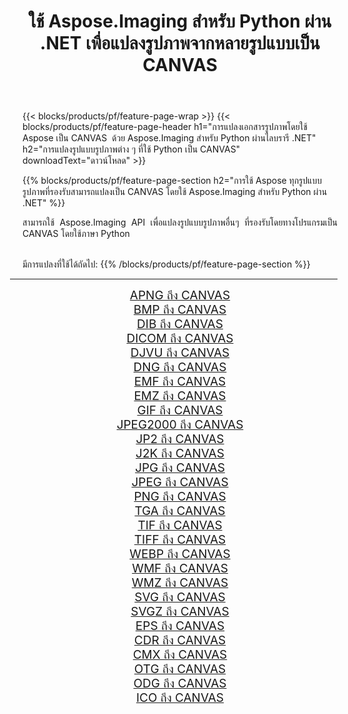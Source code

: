 ﻿---
title: ใช้ Aspose.Imaging สำหรับ Python ผ่าน .NET เพื่อแปลงรูปภาพจากหลายรูปแบบเป็น CANVAS 
weight: 3920
url: /th/python-net/conversion/to/canvas 
lang: th
langdirlevel: 2
locales: zh-hans,ja,it,ru,de,es,fr,nl,id,lt,pl,pt,vi,tr,ko,zh-hant,ar,hi,th,sv,cs,uk,he
description: คุณสามารถใช้ Aspose.Imaging สำหรับ Python ผ่านไลบรารี .NET เพื่อแปลงจากรูปแบบต่างๆ เป็น CANVAS
---

{{< blocks/products/pf/feature-page-wrap >}}
{{< blocks/products/pf/feature-page-header h1="การแปลงเอกสารรูปภาพโดยใช้ Aspose เป็น CANVAS  ด้วย Aspose.Imaging สำหรับ Python ผ่านไลบรารี .NET" h2="การแปลงรูปแบบรูปภาพต่าง ๆ ที่ใช้ Python เป็น CANVAS" downloadText="ดาวน์โหลด" >}}


{{% blocks/products/pf/feature-page-section  h2="การใช้ Aspose ทุกรูปแบบรูปภาพที่รองรับสามารถแปลงเป็น CANVAS โดยใช้ Aspose.Imaging สำหรับ Python ผ่าน .NET" %}}
<p align=justify>สามารถใช้ Aspose.Imaging API เพื่อแปลงรูปแบบรูปภาพอื่นๆ ที่รองรับโดยทางโปรแกรมเป็น CANVAS โดยใช้ภาษา Python</p>
<br/>
มีการแปลงที่ใช้ได้ถัดไป:
{{% /blocks/products/pf/feature-page-section %}}
<div class="container-fluid productfamilypage bg-gray">
    <div class="convertypes bg-gray agp-content section">
        <div class="container">
		<hr style="margin-left:-20px;"/>
		<div class="row other-converters" style="gap: 10px;font-size: 19px;text-align:center;">
		    <div class='col-md-2 other-converter remove-lp remove-rp'><a href="/imaging/th/python-net/conversion/apng-to-canvas" style="padding:15px;">APNG ถึง CANVAS</a></div>
<div class='col-md-2 other-converter remove-lp remove-rp'><a href="/imaging/th/python-net/conversion/bmp-to-canvas" style="padding:15px;">BMP ถึง CANVAS</a></div>
<div class='col-md-2 other-converter remove-lp remove-rp'><a href="/imaging/th/python-net/conversion/dib-to-canvas" style="padding:15px;">DIB ถึง CANVAS</a></div>
<div class='col-md-2 other-converter remove-lp remove-rp'><a href="/imaging/th/python-net/conversion/dicom-to-canvas" style="padding:15px;">DICOM ถึง CANVAS</a></div>
<div class='col-md-2 other-converter remove-lp remove-rp'><a href="/imaging/th/python-net/conversion/djvu-to-canvas" style="padding:15px;">DJVU ถึง CANVAS</a></div>
<div class='col-md-2 other-converter remove-lp remove-rp'><a href="/imaging/th/python-net/conversion/dng-to-canvas" style="padding:15px;">DNG ถึง CANVAS</a></div>
<div class='col-md-2 other-converter remove-lp remove-rp'><a href="/imaging/th/python-net/conversion/emf-to-canvas" style="padding:15px;">EMF ถึง CANVAS</a></div>
<div class='col-md-2 other-converter remove-lp remove-rp'><a href="/imaging/th/python-net/conversion/emz-to-canvas" style="padding:15px;">EMZ ถึง CANVAS</a></div>
<div class='col-md-2 other-converter remove-lp remove-rp'><a href="/imaging/th/python-net/conversion/gif-to-canvas" style="padding:15px;">GIF ถึง CANVAS</a></div>
<div class='col-md-2 other-converter remove-lp remove-rp'><a href="/imaging/th/python-net/conversion/jpeg2000-to-canvas" style="padding:15px;">JPEG2000 ถึง CANVAS</a></div>
<div class='col-md-2 other-converter remove-lp remove-rp'><a href="/imaging/th/python-net/conversion/jp2-to-canvas" style="padding:15px;">JP2 ถึง CANVAS</a></div>
<div class='col-md-2 other-converter remove-lp remove-rp'><a href="/imaging/th/python-net/conversion/j2k-to-canvas" style="padding:15px;">J2K ถึง CANVAS</a></div>
<div class='col-md-2 other-converter remove-lp remove-rp'><a href="/imaging/th/python-net/conversion/jpg-to-canvas" style="padding:15px;">JPG ถึง CANVAS</a></div>
<div class='col-md-2 other-converter remove-lp remove-rp'><a href="/imaging/th/python-net/conversion/jpeg-to-canvas" style="padding:15px;">JPEG ถึง CANVAS</a></div>
<div class='col-md-2 other-converter remove-lp remove-rp'><a href="/imaging/th/python-net/conversion/png-to-canvas" style="padding:15px;">PNG ถึง CANVAS</a></div>
<div class='col-md-2 other-converter remove-lp remove-rp'><a href="/imaging/th/python-net/conversion/tga-to-canvas" style="padding:15px;">TGA ถึง CANVAS</a></div>
<div class='col-md-2 other-converter remove-lp remove-rp'><a href="/imaging/th/python-net/conversion/tif-to-canvas" style="padding:15px;">TIF ถึง CANVAS</a></div>
<div class='col-md-2 other-converter remove-lp remove-rp'><a href="/imaging/th/python-net/conversion/tiff-to-canvas" style="padding:15px;">TIFF ถึง CANVAS</a></div>
<div class='col-md-2 other-converter remove-lp remove-rp'><a href="/imaging/th/python-net/conversion/webp-to-canvas" style="padding:15px;">WEBP ถึง CANVAS</a></div>
<div class='col-md-2 other-converter remove-lp remove-rp'><a href="/imaging/th/python-net/conversion/wmf-to-canvas" style="padding:15px;">WMF ถึง CANVAS</a></div>
<div class='col-md-2 other-converter remove-lp remove-rp'><a href="/imaging/th/python-net/conversion/wmz-to-canvas" style="padding:15px;">WMZ ถึง CANVAS</a></div>
<div class='col-md-2 other-converter remove-lp remove-rp'><a href="/imaging/th/python-net/conversion/svg-to-canvas" style="padding:15px;">SVG ถึง CANVAS</a></div>
<div class='col-md-2 other-converter remove-lp remove-rp'><a href="/imaging/th/python-net/conversion/svgz-to-canvas" style="padding:15px;">SVGZ ถึง CANVAS</a></div>
<div class='col-md-2 other-converter remove-lp remove-rp'><a href="/imaging/th/python-net/conversion/eps-to-canvas" style="padding:15px;">EPS ถึง CANVAS</a></div>
<div class='col-md-2 other-converter remove-lp remove-rp'><a href="/imaging/th/python-net/conversion/cdr-to-canvas" style="padding:15px;">CDR ถึง CANVAS</a></div>
<div class='col-md-2 other-converter remove-lp remove-rp'><a href="/imaging/th/python-net/conversion/cmx-to-canvas" style="padding:15px;">CMX ถึง CANVAS</a></div>
<div class='col-md-2 other-converter remove-lp remove-rp'><a href="/imaging/th/python-net/conversion/otg-to-canvas" style="padding:15px;">OTG ถึง CANVAS</a></div>
<div class='col-md-2 other-converter remove-lp remove-rp'><a href="/imaging/th/python-net/conversion/odg-to-canvas" style="padding:15px;">ODG ถึง CANVAS</a></div>
<div class='col-md-2 other-converter remove-lp remove-rp'><a href="/imaging/th/python-net/conversion/ico-to-canvas" style="padding:15px;">ICO ถึง CANVAS</a></div>
                </div>
        </div>
    </div>
</div>
<br/>

